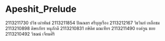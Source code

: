 # Apeshit_Prelude

2113211730 ปวิช เผ่าพันธ์
2113211854 ปัณณธร ศรีบุญเรือง
2113212167 วิธวินท์ เหลือชม
2113210898 ดิษยภัทร หนุภักดี
2113210831 กษิดิศ มณเฑียร
2113211490 ยงค์จูน ชอย
2113210492 วิชฌน์ เจียมศิริ
